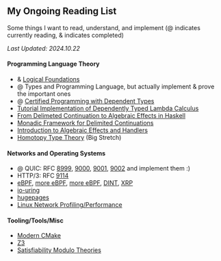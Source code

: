 ## My Ongoing Reading List

Some things I want to read, understand, and implement (@ indicates currently reading, & indicates completed)

*Last Updated: 2024.10.22*

#### Programming Language Theory
- & [Logical Foundations](https://softwarefoundations.cis.upenn.edu/lf-current/index.html)
- @ Types and Programming Language, but actually implement & prove the important ones
- @ [Certified Programming with Dependent Types](http://adam.chlipala.net/cpdt/)
- [Tutorial Implementation of Dependently Typed Lambda Calculus](https://www.andres-loeh.de/LambdaPi/)
- [From Delimeted Continuation to Algebraic Effects in Haskell](https://blog.poisson.chat/posts/2023-01-02-del-cont-examples.html)
- [Monadic Framework for Delimited Continuations](https://legacy.cs.indiana.edu/~dyb/pubs/monadicDC.pdf)
- [Introduction to Algebraic Effects and Handlers](https://www.eff-lang.org/handlers-tutorial.pdf)
- [Homotopy Type Theory](https://homotopytypetheory.org/book/) (Big Stretch)


#### Networks and Operating Systems
- @ QUIC: RFC [8999](https://www.rfc-editor.org/rfc/rfc8999.html), [9000](https://www.rfc-editor.org/rfc/rfc9000.html), [9001](https://www.rfc-editor.org/rfc/rfc9001.html), [9002](https://www.rfc-editor.org/rfc/rfc9002.html) and implement them :)
- HTTP/3: RFC [9114](https://www.rfc-editor.org/rfc/rfc9114.html)
- [eBPF](https://lwn.net/Articles/740157/), [more eBPF](https://eunomia.dev/tutorials/), [more eBPF](https://github.com/mikeroyal/eBPF-Guide), [DINT](https://www.usenix.org/conference/nsdi24/presentation/zhou-yang), [XRP](https://www.usenix.org/conference/osdi22/presentation/zhong)
- [io-uring](https://unixism.net/loti/index.html)
- [hugepages](https://lwn.net/Articles/374424/)
- [Linux Network Profiling/Performance](https://ntk148v.github.io/posts/linux-network-performance-ultimate-guide/)

#### Tooling/Tools/Misc
- [Modern CMake](https://cliutils.gitlab.io/modern-cmake/README.html)
- [Z3](https://theory.stanford.edu/~nikolaj/programmingz3.html)
- [Satisfiability Modulo Theories](https://people.eecs.berkeley.edu/~sseshia/pubdir/SMT-BookChapter.pdf) 
